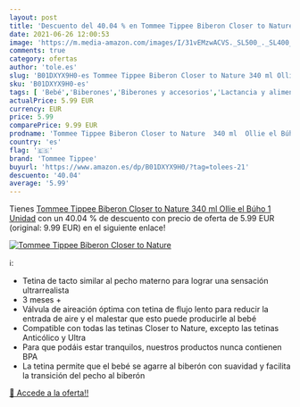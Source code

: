 ```yaml
---
layout: post
title: 'Descuento del 40.04 % en Tommee Tippee Biberon Closer to Nature  '
date: 2021-06-26 12:00:53
image: 'https://m.media-amazon.com/images/I/31vEMzwACVS._SL500_._SL400_.jpg'
comments: true
category: ofertas
author: 'tole.es'
slug: 'B01DXYX9H0-es Tommee Tippee Biberon Closer to Nature 340 ml Ollie el...'
sku: 'B01DXYX9H0-es'
tags: [ 'Bebé','Biberones','Biberones y accesorios','Lactancia y alimentación','biberon','tommee','tommee tippee', ]
actualPrice: 5.99 EUR
currency: EUR
price: 5.99
comparePrice: 9.99 EUR
prodname: 'Tommee Tippee Biberon Closer to Nature  340 ml  Ollie el Búho  1 Unidad'
country: 'es'
flag: '🇪🇸'
brand: 'Tommee Tippee'
buyurl: 'https://www.amazon.es/dp/B01DXYX9H0/?tag=tolees-21'
descuento: '40.04'
average: '5.99'
---
```


Tienes [Tommee Tippee Biberon Closer to Nature  340 ml  Ollie el Búho  1 Unidad](https://www.amazon.es/dp/B01DXYX9H0/?tag=tolees-21) con un 40.04 % de descuento con precio de oferta de 5.99 EUR (original: 9.99 EUR) en el siguiente enlace!

[![Tommee Tippee Biberon Closer to Nature  ](https://m.media-amazon.com/images/I/31vEMzwACVS._SL500_._SL400_.jpg)](https://www.amazon.es/dp/B01DXYX9H0/?tag=tolees-21)

ℹ️:

- Tetina de tacto similar al pecho materno para lograr una sensación ultrarrealista
- 3 meses +
- Válvula de aireación óptima con tetina de flujo lento para reducir la entrada de aire y el malestar que esto puede producirle al bebé
- Compatible con todas las tetinas Closer to Nature, excepto las tetinas Anticólico y Ultra
- Para que podáis estar tranquilos, nuestros productos nunca contienen BPA
- La tetina permite que el bebé se agarre al biberón con suavidad y facilita la transición del pecho al biberón

[🛒 Accede a la oferta!!](https://www.amazon.es/dp/B01DXYX9H0/?tag=tolees-21)
